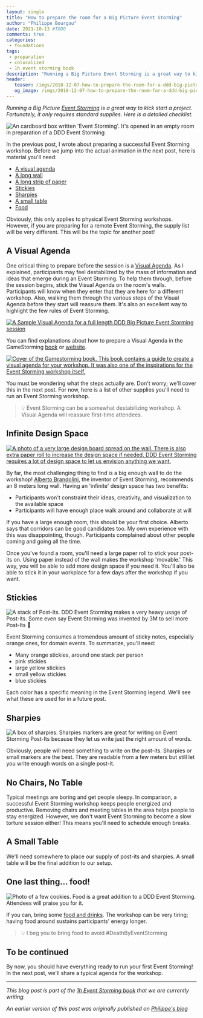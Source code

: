```yaml
---
layout: single
title: "How to prepare the room for a Big Picture Event Storming"
author: "Philippe Bourgau"
date: 2021-10-13 #TODO
comments: true
categories:
 - foundations
tags:
 - preparation
 - colocalized
 - 1h event storming book
description: "Running a Big Picture Event Storming is a great way to kick start a project. Fortunately, it only requires standard supplies. Here is a detailed checklist going from preparing a Visual Agenda to Post-Its to food."
header:
   teaser: /imgs/2018-12-07-how-to-prepare-the-room-for-a-ddd-big-picture-event-storming/event-storming-box-teaser.jpeg
   og_image: /imgs/2018-12-07-how-to-prepare-the-room-for-a-ddd-big-picture-event-storming/event-storming-box-og.jpeg
---
```

_Running a Big Picture [Event Storming](https://www.eventstorming.com/) is a great way to kick start a project. Fortunately, it only requires standard supplies. Here is a detailed checklist._

![An cardboard box written 'Event Storming'. It's opened in an empty room in preparation of a DDD Event Storming]({{site.url}}/imgs/2018-12-07-how-to-prepare-the-room-for-a-ddd-big-picture-event-storming/event-storming-box.jpeg)

In the previous post, I wrote about preparing a successful Event Storming workshop. Before we jump into the actual animation in the next post, here is material you&#39;ll need:

- [A visual agenda]({{site.url}}/foundations/how-to-prepare-the-room-for-a-ddd-big-picture-event-storming/#a-visual-agenda)
- [A long wall]({{site.url}}/foundations/how-to-prepare-the-room-for-a-ddd-big-picture-event-storming/#infinite-design-space)
- [A long strip of paper]({{site.url}}/foundations/how-to-prepare-the-room-for-a-ddd-big-picture-event-storming/#infinite-design-space)
- [Stickies]({{site.url}}/foundations/how-to-prepare-the-room-for-a-ddd-big-picture-event-storming/#stickies)
- [Sharpies]({{site.url}}/foundations/how-to-prepare-the-room-for-a-ddd-big-picture-event-storming/#sharpies)
- [A small table]({{site.url}}/foundations/how-to-prepare-the-room-for-a-ddd-big-picture-event-storming/#a-small-table)
- [Food]({{site.url}}/foundations/how-to-prepare-the-room-for-a-ddd-big-picture-event-storming/#one-last-thing-food)

Obviously, this only applies to physical Event Storming workshops. However, if you are preparing for a remote Event Storming, the supply list will be very different. This will be the topic for another post!

## A Visual Agenda

One critical thing to prepare before the session is a [Visual Agenda](https://gamestorming.com/visual-agenda/). As I explained, participants may feel destabilized by the mass of information and ideas that emerge during an Event Storming. To help them through, before the session begins, stick the Visual Agenda on the room&#39;s walls. Participants will know when they enter that they are here for a different workshop. Also, walking them through the various steps of the Visual Agenda before they start will reassure them. It&#39;s also an excellent way to highlight the few rules of Event Storming.

[![A Sample Visual Agenda for a full length DDD Big Picture Event Storming session]({{site.url}}/imgs/2018-12-07-how-to-prepare-the-room-for-a-ddd-big-picture-event-storming/visual-agenda-small.jpg)]({{site.url}}/imgs/2018-12-07-how-to-prepare-the-room-for-a-ddd-big-picture-event-storming/visual-agenda.jpg)

You can find explanations about how to prepare a Visual Agenda in the GameStorming [book](https://www.amazon.com/Gamestorming-Playbook-Innovators-Rulebreakers-Changemakers/dp/0596804172/ref=sr_1_1?ie=UTF8&amp;qid=1544163919&amp;sr=8-1&amp;keywords=gamestorming) or [website](https://gamestorming.com/visual-agenda/).

[![Cover of the Gamestorming book. This book contains a guide to create a visual agenda for your workshop. It was also one of the inspirations for the Event Storming workshop itself.]({{site.url}}/imgs/2018-12-07-how-to-prepare-the-room-for-a-ddd-big-picture-event-storming/gamestorming.jpg)](https://www.amazon.com/Gamestorming-Playbook-Innovators-Rulebreakers-Changemakers/dp/0596804172/ref=sr_1_1?ie=UTF8&qid=1544163919&sr=8-1&keywords=gamestorming)

You must be wondering what the steps actually are. Don&#39;t worry; we&#39;ll cover this in the next post. For now, here is a list of other supplies you&#39;ll need to run an Event Storming workshop.

> 💡 Event Storming can be a somewhat destabilizing workshop. A Visual Agenda will reassure first-time attendees.

## Infinite Design Space

[![A photo of a very large design board spread on the wall. There is also extra paper roll to increase the design space if needed. DDD Event Storming requires a lot of design space to let us envision anything we want.]({{site.url}}/imgs/2018-12-07-how-to-prepare-the-room-for-a-ddd-big-picture-event-storming/infinite-design-space-small.jpg)]({{site.url}}/imgs/2018-12-07-how-to-prepare-the-room-for-a-ddd-big-picture-event-storming/infinite-design-space.jpg)

By far, the most challenging thing to find is a big enough wall to do the workshop! [Alberto Brandolini](https://twitter.com/ziobrando?lang=en), the inventor of Event Storming, recommends an 8 meters long wall. Having an &#39;infinite&#39; design space has two benefits:

- Participants won&#39;t constraint their ideas, creativity, and visualization to the available space
- Participants will have enough place walk around and collaborate at will

If you have a large enough room, this should be your first choice. Alberto says that corridors can be good candidates too. My own experience with this was disappointing, though. Participants complained about other people coming and going all the time.

Once you&#39;ve found a room, you&#39;ll need a large paper roll to stick your post-its on. Using paper instead of the wall makes the workshop &#39;movable.&#39; This way, you will be able to add more design space if you need it. You&#39;ll also be able to stick it in your workplace for a few days after the workshop if you want.

## Stickies

![A stack of Post-Its. DDD Event Storming makes a very heavy usage of Post-its. Some even say Event Storming was invented by 3M to sell more Post-Its 🤣]({{site.url}}/imgs/2018-12-07-how-to-prepare-the-room-for-a-ddd-big-picture-event-storming/post-its.jpg)

Event Storming consumes a tremendous amount of sticky notes, especially orange ones, for domain events. To summarize, you&#39;ll need:

- Many orange stickies, around one stack per person
- pink stickies
- large yellow stickies
- small yellow stickies
- blue stickies

Each color has a specific meaning in the Event Storming legend. We&#39;ll see what these are used for in a future post.

## Sharpies

![A box of sharpies. Sharpies markers are great for writing on Event Storming Post-Its because they let us write just the right amount of words.]({{site.url}}/imgs/2018-12-07-how-to-prepare-the-room-for-a-ddd-big-picture-event-storming/sharpies.jpg)

Obviously, people will need something to write on the post-its. Sharpies or small markers are the best. They are readable from a few meters but still let you write enough words on a single post-it.

## No Chairs, No Table

Typical meetings are boring and get people sleepy. In comparison, a successful Event Storming workshop keeps people energized and productive. Removing chairs and meeting tables in the area helps people to stay energized. However, we don&#39;t want Event Storming to become a slow torture session either! This means you&#39;ll need to schedule enough breaks.

## A Small Table

We&#39;ll need somewhere to place our supply of post-its and sharpies. A small table will be the final addition to our setup.

## One last thing… food!

![Photo of a few cookies. Food is a great addition to a DDD Event Storming. Attendees will praise you for it.]({{site.url}}/imgs/2018-12-07-how-to-prepare-the-room-for-a-ddd-big-picture-event-storming/cookies.jpg)

If you can, bring some [food and drinks](https://philippe.bourgau.net/how-we-increased-productivity-by-25-with-a-fruit-basket-at-work/). The workshop can be very tiring; having food around sustains participants&#39; energy longer.

> 💡 I beg you to bring food to avoid #DeathByEventStorming

## To be continued

By now, you should have everything ready to run your first Event Storming! In the next post, we&#39;ll share a typical agenda for the workshop.

----
_This blog post is part of the [1h Event Storming book]({{site.url}}/1h-event-storming-book/) that we are currently writing._

_An earlier version of this post was originally published on [Philippe's blog](https://philippe.bourgau.net/how-to-prepare-the-room-for-a-ddd-big-picture-event-storming/)_
